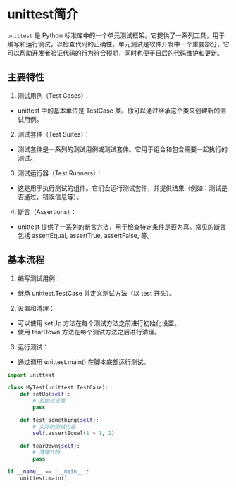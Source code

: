 # unittest简介

```unittest``` 是 Python 标准库中的一个单元测试框架。它提供了一系列工具，用于编写和运行测试，以检查代码的正确性。单元测试是软件开发中一个重要部分，它可以帮助开发者验证代码的行为符合预期，同时也便于日后的代码维护和更新。

## 主要特性

1. 测试用例（Test Cases）：

* unittest 中的基本单位是 TestCase 类。你可以通过继承这个类来创建新的测试用例。

2. 测试套件（Test Suites）：

* 测试套件是一系列的测试用例或测试套件。它用于组合和包含需要一起执行的测试。

3. 测试运行器（Test Runners）：

* 这是用于执行测试的组件。它们会运行测试套件，并提供结果（例如：测试是否通过，错误信息等）。

4. 断言（Assertions）：

* unittest 提供了一系列的断言方法，用于检查特定条件是否为真。常见的断言包括 assertEqual, assertTrue, assertFalse, 等。

## 基本流程

1. 编写测试用例：

* 继承 unittest.TestCase 并定义测试方法（以 test 开头）。

2. 设置和清理：

* 可以使用 setUp 方法在每个测试方法之前进行初始化设置。
* 使用 tearDown 方法在每个测试方法之后进行清理。

3. 运行测试：

* 通过调用 unittest.main() 在脚本底部运行测试。

```python
import unittest

class MyTest(unittest.TestCase):
    def setUp(self):
        # 初始化设置
        pass

    def test_something(self):
        # 实际的测试内容
        self.assertEqual(1 + 1, 2)

    def tearDown(self):
        # 清理代码
        pass

if __name__ == '__main__':
    unittest.main()
```